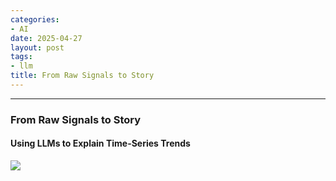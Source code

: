 ```yaml
---
categories:
- AI
date: 2025-04-27
layout: post
tags:
- llm
title: From Raw Signals to Story
---
```



* * *

### From Raw Signals to Story

#### Using LLMs to Explain Time-Series Trends

![](https://cdn-images-1.medium.com/max/800/1*Sf4uFFAeF9Pok3WnEX2m0A.png)